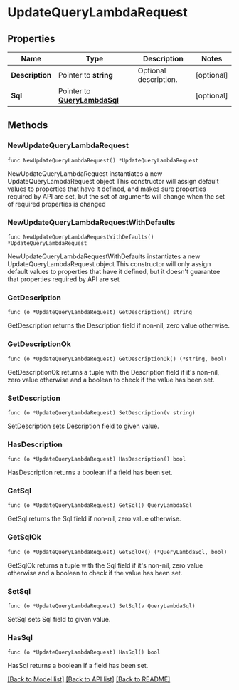 # UpdateQueryLambdaRequest

## Properties

Name | Type | Description | Notes
------------ | ------------- | ------------- | -------------
**Description** | Pointer to **string** | Optional description. | [optional] 
**Sql** | Pointer to [**QueryLambdaSql**](QueryLambdaSql.md) |  | [optional] 

## Methods

### NewUpdateQueryLambdaRequest

`func NewUpdateQueryLambdaRequest() *UpdateQueryLambdaRequest`

NewUpdateQueryLambdaRequest instantiates a new UpdateQueryLambdaRequest object
This constructor will assign default values to properties that have it defined,
and makes sure properties required by API are set, but the set of arguments
will change when the set of required properties is changed

### NewUpdateQueryLambdaRequestWithDefaults

`func NewUpdateQueryLambdaRequestWithDefaults() *UpdateQueryLambdaRequest`

NewUpdateQueryLambdaRequestWithDefaults instantiates a new UpdateQueryLambdaRequest object
This constructor will only assign default values to properties that have it defined,
but it doesn't guarantee that properties required by API are set

### GetDescription

`func (o *UpdateQueryLambdaRequest) GetDescription() string`

GetDescription returns the Description field if non-nil, zero value otherwise.

### GetDescriptionOk

`func (o *UpdateQueryLambdaRequest) GetDescriptionOk() (*string, bool)`

GetDescriptionOk returns a tuple with the Description field if it's non-nil, zero value otherwise
and a boolean to check if the value has been set.

### SetDescription

`func (o *UpdateQueryLambdaRequest) SetDescription(v string)`

SetDescription sets Description field to given value.

### HasDescription

`func (o *UpdateQueryLambdaRequest) HasDescription() bool`

HasDescription returns a boolean if a field has been set.

### GetSql

`func (o *UpdateQueryLambdaRequest) GetSql() QueryLambdaSql`

GetSql returns the Sql field if non-nil, zero value otherwise.

### GetSqlOk

`func (o *UpdateQueryLambdaRequest) GetSqlOk() (*QueryLambdaSql, bool)`

GetSqlOk returns a tuple with the Sql field if it's non-nil, zero value otherwise
and a boolean to check if the value has been set.

### SetSql

`func (o *UpdateQueryLambdaRequest) SetSql(v QueryLambdaSql)`

SetSql sets Sql field to given value.

### HasSql

`func (o *UpdateQueryLambdaRequest) HasSql() bool`

HasSql returns a boolean if a field has been set.


[[Back to Model list]](../README.md#documentation-for-models) [[Back to API list]](../README.md#documentation-for-api-endpoints) [[Back to README]](../README.md)


